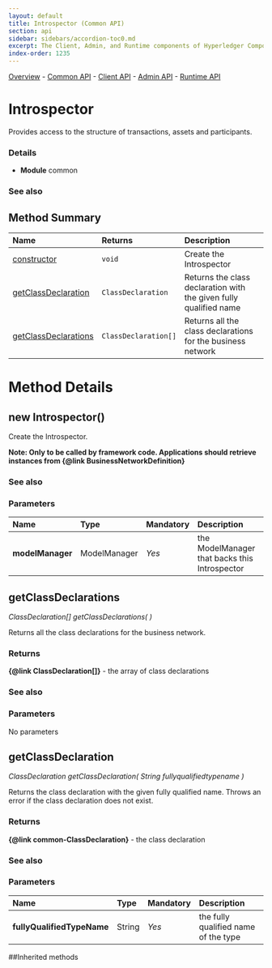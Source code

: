 ```yaml
---
layout: default
title: Introspector (Common API)
section: api
sidebar: sidebars/accordion-toc0.md
excerpt: The Client, Admin, and Runtime components of Hyperledger Composer
index-order: 1235
---
```

[Overview](api-doc-index)  -  [Common API](allData#common-api)  -  [Client API](allData#client-api)  -  [Admin API](allData#admin-api)  -  [Runtime API](allData#runtime-api)
# Introspector

Provides access to the structure of transactions, assets and participants.

### Details

- **Module** common



### See also





## Method Summary
| Name | Returns | Description |
| :---- | :-------- | :----------- |
| [constructor](#constructor) | `void` | Create the Introspector  |
| [getClassDeclaration](#getclassdeclaration) | `ClassDeclaration` | Returns the class declaration with the given fully qualified name  |
| [getClassDeclarations](#getclassdeclarations) | `ClassDeclaration[]` | Returns all the class declarations for the business network  |





# Method Details


## new Introspector()


Create the Introspector. <p> <strong>Note: Only to be called by framework code. Applications should retrieve instances from {@link BusinessNetworkDefinition}</strong> </p>







### See also






### Parameters
| Name | Type | Mandatory | Description |
| :-----------  | :----------- | :----------- | :----------- |
|**modelManager**| ModelManager |*Yes*|the ModelManager that backs this Introspector|










## getClassDeclarations
_ClassDeclaration[] getClassDeclarations(  )_


Returns all the class declarations for the business network.





### Returns
**{@link ClassDeclaration[]}** - the array of class declarations




### See also






### Parameters

No parameters









## getClassDeclaration
_ClassDeclaration getClassDeclaration( String fullyqualifiedtypename )_


Returns the class declaration with the given fully qualified name. Throws an error if the class declaration does not exist.





### Returns
**{@link common-ClassDeclaration}** - the class declaration




### See also






### Parameters
| Name | Type | Mandatory | Description |
| :-----------  | :----------- | :----------- | :----------- |
|**fullyQualifiedTypeName**| String |*Yes*|the fully qualified name of the type|








 

##Inherited methods

 
